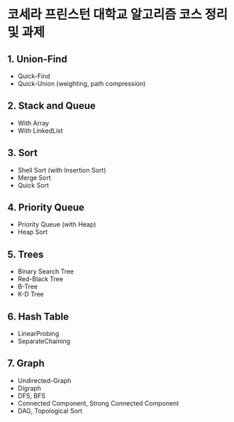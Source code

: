 # 코세라 프린스턴 대학교 알고리즘 코스 정리 및 과제

## 1. Union-Find
* Quick-Find
* Quick-Union (weighting, path compression)
## 2. Stack and Queue
* With Array
* With LinkedList
## 3. Sort
* Shell Sort (with Insertion Sort)
* Merge Sort
* Quick Sort
## 4. Priority Queue
* Priority Queue (with Heap)
* Heap Sort
## 5. Trees
* Binary Search Tree
* Red-Black Tree
* B-Tree
* K-D Tree
## 6. Hash Table
* LinearProbing
* SeparateChaining
## 7. Graph
* Undirected-Graph
* Digraph
* DFS, BFS
* Connected Component, Strong Connected Component
* DAG, Topological Sort

